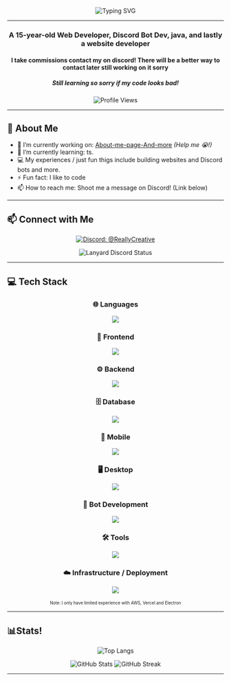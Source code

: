 <div align="center">
  <img src="https://readme-typing-svg.demolab.com?font=Monospace&size=25&duration=3000&pause=500&color=00F7BB&width=600&center=true&vCenter=true&lines=Hello.;My+name+it+ReallyCreative" alt="Typing SVG" />
</div>

---

<h3 align="center">A 15-year-old Web Developer, Discord Bot Dev, java, and lastly a website developer </h3>
<h4 align="center">I take commissions contact my on discord! There will be a better way to contact later still working on it sorry</h4>
<h5 align="center">Still learning so sorry if my code looks bad!</h5>

<p align="center">
  <img src="https://komarev.com/ghpvc/?username=ReallyCreative&label=Profile%20views&color=0e75b6&style=flat" alt="Profile Views"/>
</p>

---

## 🚀 About Me

*   🔭 I’m currently working on: [About-me-page-And-more](https://github.com/ReallyCreativeYT/Cool-pfp-file) *(Help me 😭!)*
*   🌱 I’m currently learning: ts.
*   💻 My experiences / just fun thigs include building websites and Discord bots and more.
*   ⚡ Fun fact: I like to code
*   📫 How to reach me: Shoot me a message on Discord! (Link below)

---

## 📫 Connect with Me

<p align="center">
  <a href="https://discord.com/users/1025574755593625681" target="_blank">
    <img src="https://img.shields.io/badge/Discord-%40ReallyCreative-7289DA?style=for-the-badge&logo=discord&logoColor=white" alt="Discord: @ReallyCreative"/>
  </a>
</p>

<!-- Lanyard Discord Status -->
<p align="center">
  <img src="https://lanyard-profile-readme.vercel.app/api/1025574755593625681?bg=1F2227&borderRadius=8px" alt="Lanyard Discord Status"/>
</p>
<!-- End Lanyard Discord Status -->

---

## 💻 Tech Stack
<div align="center">

### 🌐 Languages  
<img src="https://go-skill-icons.vercel.app/api/icons?i=html,css,js,ts,py,rust,java" />

### 🎨 Frontend  
<img src="https://go-skill-icons.vercel.app/api/icons?i=react,next,tailwindcss,redux,zustand" />

### ⚙️ Backend  
<img src="https://go-skill-icons.vercel.app/api/icons?i=nodejs,express,hono,flask,drizzle" />

### 🗄️ Database  
<img src="https://go-skill-icons.vercel.app/api/icons?i=mongo,mysql" />

### 📱 Mobile  
<img src="https://go-skill-icons.vercel.app/api/icons?i=expo" />

### 🖥 Desktop
<img src="https://go-skill-icons.vercel.app/api/icons?i=electron,tauri" />

### 🤖 Bot Development
<img src="https://go-skill-icons.vercel.app/api/icons?i=discordjs" />

### 🛠️ Tools
<img src="https://go-skill-icons.vercel.app/api/icons?i=vscode,dreamweaver,pycharm,git,github,postman" />

### ☁️ Infrastructure / Deployment  
<img src="https://go-skill-icons.vercel.app/api/icons?i=cloudflare,workers,vercel,render,aws" /><br/>  
<sub><sup>Note: I only have limited experience with AWS, Vercel and Electron</sup></sub>

</div>

---

## 📊Stats!

<p align="center">
  <img src="https://github-readme-stats.vercel.app/api/top-langs?username=ReallyCreativedev&show_icons=true&locale=en&layout=compact&theme=radical" alt="Top Langs" />
</p>
<p align="center">
  <img src="https://github-readme-stats.vercel.app/api?username=ReallyCreativedev&show_icons=true&locale=en&theme=radical" alt="GitHub Stats" />

  <img src="https://streak-stats.demolab.com/?user=ReallyCreativedev&theme=radical" alt="GitHub Streak" />
</p>

---
